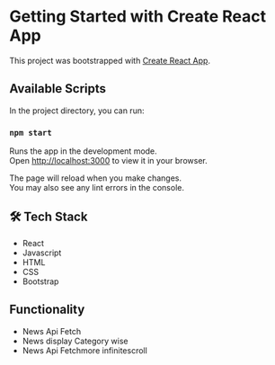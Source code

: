 # Getting Started with Create React App

This project was bootstrapped with [Create React App](https://github.com/facebook/create-react-app).

## Available Scripts

In the project directory, you can run:

### `npm start`

Runs the app in the development mode.\
Open [http://localhost:3000](http://localhost:3000) to view it in your browser.

The page will reload when you make changes.\
You may also see any lint errors in the console.


## 🛠 Tech Stack

- React
- Javascript
- HTML
- CSS
- Bootstrap



## Functionality

- News Api Fetch
- News display Category wise
- News Api Fetchmore infinitescroll 
  
